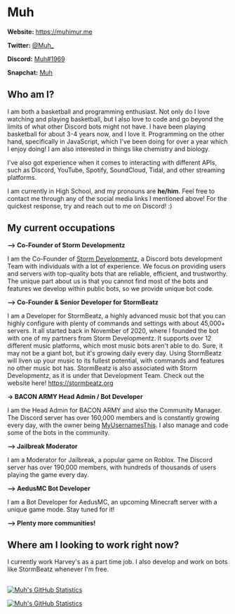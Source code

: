 # Muh

**Website:** https://muhimur.me

**Twitter:** [@Muh_](https://twitter.com/Muhimur_)

**Discord:** [Muh#1969](https://discord.com/users/383059277759381504)

**Snapchat:** [Muh](https://www.snapchat.com/add/muhimur)

## Who am I?

I am both a basketball and programming enthusiast. Not only do I love watching and playing basketball, but I also love to code and go beyond the limits of what other Discord bots might not have. I have been playing basketball for about 3-4 years now, and I love it. Programming on the other hand, specifically in JavaScript, which I've been doing for over a year which I enjoy doing! I am also interested in things like chemistry and biology.

I've also got experience when it comes to interacting with different APIs, such as Discord, YouTube, Spotify, SoundCloud, Tidal, and other streaming platforms.

I am currently in High School, and my pronouns are **he/him**. Feel free to contact me through any of the social media links I mentioned above! For the quickest response, try and reach out to me on Discord! :)

## My current occupations

**--> Co-Founder of Storm Developmentz**

I am the Co-Founder of [Storm Developmentz](https://stormdevelopmentz.xyz/), a Discord bots development Team with individuals with a lot of experience. We focus on providing users and servers with top-quality bots that are reliable, efficient, and trustworthy. The unique part about us is that you cannot find most of the bots and features we develop within public bots, so we provide unique bot code. 

**--> Co-Founder & Senior Developer for StormBeatz**

I am a Developer for StormBeatz, a highly advanced music bot that you can highly configure with plenty of commands and settings with about 45,000+ servers. It all started back in November of 2020, where I founded the bot with one of my partners from Storm Developmentz. It supports over 12 different music platforms, which most music bots aren't able to do. Sure, it may not be a giant bot, but it's growing daily every day. Using StormBeatz will liven up your music to its fullest potential, with commands and features no other music bot has. StormBeatz is also associated with Storm Developmentz, as it is under that Development Team. Check out the website here! https://stormbeatz.org

**-> BACON ARMY Head Admin / Bot Developer**

I am the Head Admin for BACON ARMY and also the Community Manager. The Discord server has over 160,000 members and is constantly growing every day, with the owner being [MyUsernamesThis](https://youtube.com/myusernamesthis). I also manage and code some of the bots in the community. 

**--> Jailbreak Moderator**

I am a Moderator for Jailbreak, a popular game on Roblox. The Discord server has over 190,000 members, with hundreds of thousands of users playing the game every day. 

**--> AedusMC Bot Developer**

I am a Bot Developer for AedusMC, an upcoming Minecraft server with a unique game mode. Stay tuned for it! 

**--> Plenty more communities!**

## Where am I looking to work right now?

I currently work Harvey's as a part time job. I also develop and work on bots like StormBeatz whenever I'm free.

##  

[![Muh's GitHub Statistics](https://github-readme-stats.vercel.app/api?username=muhimur9049&count_private=true&hide=stars,contribs,prs,issues&show_icons=true&theme=tokyonight)](https://muhimur.me/)

[![Muh's GitHub Statistics](https://github-readme-streak-stats.herokuapp.com/?user=muh9049&theme=algolia)](https://muhimur.me/)
